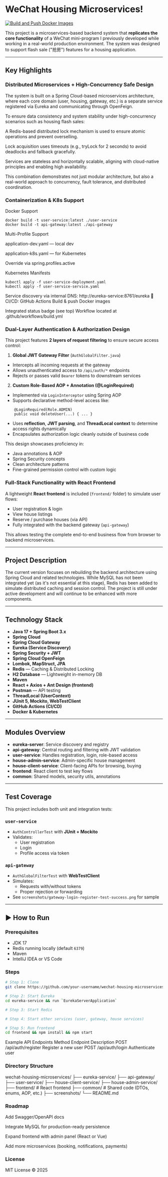# WeChat Housing Microservices!
[![Build and Push Docker Images](https://github.com/wltang-dev/main-java-housing-microservices/actions/workflows/build.yml/badge.svg)](https://github.com/wltang-dev/main-java-housing-microservices/actions/workflows/build.yml)

This project is a microservices-based backend system that **replicates the core functionality** of a WeChat mini-program I previously developed while working in a real-world production environment. The system was designed to support flash sale ("抢房") features for a housing application.

---

##  Key Highlights
###  Distributed Microservices + High-Concurrency Safe Design
The system is built on a Spring Cloud-based microservices architecture, where each core domain (user, housing, gateway, etc.) is a separate service registered via Eureka and communicating through OpenFeign.

To ensure data consistency and system stability under high-concurrency scenarios such as housing flash sales:

A Redis-based distributed lock mechanism is used to ensure atomic operations and prevent overselling.

Lock acquisition uses timeouts (e.g., tryLock for 2 seconds) to avoid deadlocks and fallback gracefully.

Services are stateless and horizontally scalable, aligning with cloud-native principles and enabling high availability.

 This combination demonstrates not just modular architecture, but also a real-world approach to concurrency, fault tolerance, and distributed coordination.


###   Containerization & K8s Support
Docker Support
```
docker build -t user-service:latest ./user-service
docker build -t api-gateway:latest ./api-gateway
```
Multi-Profile Support

application-dev.yaml — local dev

application-k8s.yaml — for Kubernetes

Override via spring.profiles.active

Kubernetes Manifests
```
kubectl apply -f user-service-deployment.yaml
kubectl apply -f user-service-service.yaml
```
Service discovery via internal DNS:
http://eureka-service:8761/eureka
🚀 CI/CD: GitHub Actions
Build & push Docker images

Integrated status badge (see top)
Workflow located at .github/workflows/build.yml

###  Dual-Layer Authentication & Authorization Design

This project features **2 layers of request filtering** to ensure secure access control:

1. **Global JWT Gateway Filter** (`AuthGlobalFilter.java`)
- Intercepts all incoming requests at the gateway
- Allows unauthenticated access to `/api/auth/*` endpoints
- Rejects or passes valid `Bearer` tokens to downstream services

2. **Custom Role-Based AOP + Annotation (@LoginRequired)**
- Implemented via `LoginInterceptor` using Spring AOP
- Supports declarative method-level access like:

```dash
    @LoginRequired(Role.ADMIN)
    public void deleteUser(...) { ... }
```
- Uses **reflection**, **JWT parsing**, and **ThreadLocal context** to determine access rights dynamically
- Encapsulates authorization logic cleanly outside of business code

This design showcases proficiency in:
- Java annotations & AOP
- Spring Security concepts
- Clean architecture patterns
- Fine-grained permission control with custom logic

### Full-Stack Functionality with React Frontend

A lightweight **React frontend** is included (`frontend/` folder) to simulate user flows:

-  User registration & login
-  View house listings
-  Reserve / purchase houses (via API)
-  Fully integrated with the backend gateway (`api-gateway`)

This allows testing the complete end-to-end business flow from browser to backend microservices.

---

## Project Description

The current version focuses on rebuilding the backend architecture using Spring Cloud and related technologies. While MySQL has not been integrated yet (as it's not essential at this stage), Redis has been added to simulate distributed caching and session control.
The project is still under active development and will continue to be enhanced with more components.

---

## Technology Stack

- **Java 17 + Spring Boot 3.x**
- **Spring Cloud**
- **Spring Cloud Gateway**
- **Eureka (Service Discovery)**
- **Spring Security + JWT**
- **Spring Cloud OpenFeign**
- **Lombok, MapStruct, JPA**
- **Redis** — Caching & Distributed Locking
- **H2 Database** — Lightweight in-memory DB
- **Maven**
- **React + Axios + Ant Design (frontend)**
- **Postman** — API testing
- **ThreadLocal (UserContext)**
- **JUnit 5, Mockito, WebTestClient**
- **GitHub Actions (CI/CD)**
- **Docker & Kubernetes**

---

## Modules Overview

- **eureka-server**: Service discovery and registry
- **api-gateway**: Central routing and filtering with JWT validation
- **user-service**: Handles registration, login, role-based access
- **house-admin-service**: Admin-specific house management
- **house-client-service**: Client-facing APIs for browsing, buying
- **frontend**: React client to test key flows
- **common**: Shared models, security utils, annotations

---

##  Test Coverage

This project includes both unit and integration tests:

### `user-service`
- `AuthControllerTest` with **JUnit + Mockito**
- Validates:
  - User registration
  - Login
  - Profile access via token

### `api-gateway`
- `AuthGlobalFilterTest` with **WebTestClient**
- Simulates:
  - Requests with/without tokens
  - Proper rejection or forwarding
- See `screenshots/gateway-login-register-test-success.png` for sample

---

## ▶ How to Run

### Prerequisites
- JDK 17
- Redis running locally (default `6379`)
- Maven
- IntelliJ IDEA or VS Code

### Steps

```bash
# Step 1: Clone
git clone https://github.com/your-username/wechat-housing-microservices

# Step 2: Start Eureka
cd eureka-service && run `EurekaServerApplication`

# Step 3: Start Redis

# Step 4: Start other services (user, gateway, house services)

# Step 5: Run frontend
cd frontend && npm install && npm start
```
 Example API Endpoints
Method	Endpoint	Description
POST	/api/auth/register	Register a new user
POST	/api/auth/login	Authenticate user

### Directory Structure
wechat-housing-microservices/
├── eureka-service/
├── api-gateway/
├── user-service/
├── house-client-service/
├── house-admin-service/
├── frontend/           # React frontend
├── common/             # Shared code (DTOs, enums, AOP, etc.)
├── screenshots/
└── README.md


### Roadmap
 Add Swagger/OpenAPI docs

 Integrate MySQL for production-ready persistence

 Expand frontend with admin panel (React or Vue)

 Add more microservices (booking, notifications, payments)

### License
MIT License © 2025


